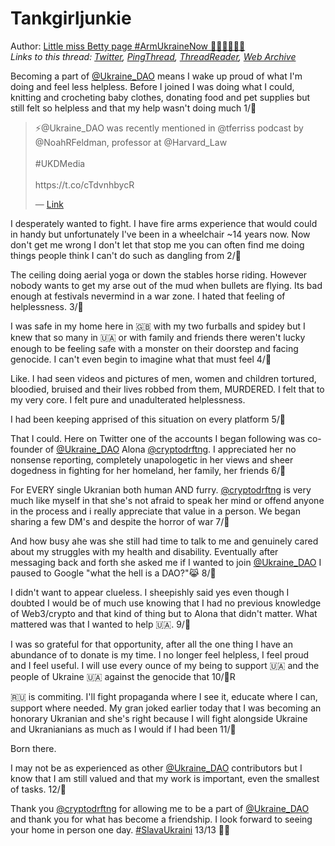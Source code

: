 # Tankgirljunkie

Author: [Little miss Betty page #ArmUkraineNow 🖤🌻🇺🇦🌻🖤](https://twitter.com/TankGirljunkie)  
*Links to this thread: [Twitter](https://twitter.com/TankGirljunkie/status/1557108429193461761), [PingThread](https://pingthread.com/thread/1557108429193461761), [ThreadReader](https://threadreaderapp.com/thread/1557108429193461761.html), [Web Archive](https://web.archive.org/web/*/https://twitter.com/TankGirljunkie/status/1557108429193461761)*

Becoming a part of [@Ukraine_DAO](https://twitter.com/Ukraine_DAO) means I wake up proud of what I'm doing and feel less helpless. Before I joined I was doing what I could, knitting and crocheting baby clothes, donating food and pet supplies but still felt so helpless and that my help wasn't doing much 1/🧵

<blockquote class="twitter-tweet">
    <p lang="en" dir="ltr">
    ⚡️@Ukraine_DAO was recently mentioned in @tferriss podcast by @NoahRFeldman, professor at @Harvard_Law <br />
    <br />
    #UKDMedia <br />
    <br />
    https://t.co/cTdvnhbycR<br />
    </p>
    &mdash; <a href="https://twitter.com/cryptodrftng/status/1556776150235480064">Link</a>
</blockquote>

I desperately wanted to fight. I have fire arms experience that would could in handy but unfortunately I've been in a wheelchair ~14 years now. Now don't get me wrong I don't let that stop me you can often find me doing things people think I can't do such as dangling from 2/🧵

The ceiling doing aerial yoga or down the stables horse riding. However nobody wants to get my arse out of the mud when bullets are flying. Its bad enough at festivals nevermind in a war zone. I hated that feeling of helplessness. 
3/🧵

I was safe in my home here in 🇬🇧 with my two furballs and spidey but I knew that so many in 🇺🇦 or with family and friends there weren't lucky enough to be feeling safe with a monster on their doorstep and facing genocide. I can't even begin to imagine what that must feel 4/🧵

Like. I had seen videos and pictures of men, women and children tortured, bloodied, bruised and their lives robbed from them, MURDERED.  I felt that to my very core. I felt pure and unadulterated helplessness. 

I had been keeping apprised of this situation on every platform 5/🧵

That I could. Here on Twitter one of the accounts I began following was co-founder of [@Ukraine_DAO](https://twitter.com/Ukraine_DAO) Alona [@cryptodrftng](https://twitter.com/cryptodrftng). I appreciated her no nonsense reporting, completely unapologetic in her views and sheer dogedness in fighting for her homeland, her family, her friends 
6/🧵

For EVERY single Ukranian both human AND furry. [@cryptodrftng](https://twitter.com/cryptodrftng) is very much like myself in that she's not afraid to speak her mind or offend anyone in the process and i really appreciate that value in a person. We began sharing a few DM's and despite the horror of war  7/🧵

And how busy ahe was she still had time to talk to me and genuinely cared about my struggles with my health and disability. Eventually after messaging back and forth she asked me if I wanted to join [@Ukraine_DAO](https://twitter.com/Ukraine_DAO) I paused to Google "what the hell is a DAO?"😹 8/🧵

I didn't want to appear clueless. I sheepishly said yes even though I doubted I would be of much use knowing that I had no previous knowledge of Web3/crypto and that kind of thing but to Alona that didn't matter. What mattered was that I wanted to help 🇺🇦. 9/🧵

I was so grateful for that opportunity, after all the one thing I have an abundance of to donate is my time. I no longer feel helpless, I feel proud and I feel useful. I will use every ounce of my being to support 🇺🇦 and the people of Ukraine 🇺🇦 against the genocide that 10/🧵R

🇷🇺 is commiting. I'll fight propaganda where I see it, educate where I can, support where needed. My gran joked earlier today that I was becoming an honorary Ukranian and she's right because I will fight alongside Ukraine and Ukranianians as much as I would if I had been 11/🧵

Born there. 

I may not be as experienced as other [@Ukraine_DAO](https://twitter.com/Ukraine_DAO) contributors but I know that I am still valued and that my work is important, even the smallest of tasks. 12/🧵

Thank you [@cryptodrftng](https://twitter.com/cryptodrftng) for allowing me to be a part of [@Ukraine_DAO](https://twitter.com/Ukraine_DAO) and thank you for what has become a friendship. I look forward to seeing your home in person one day. [#SlavaUkraini](https://twitter.com/hashtag/SlavaUkraini) 
13/13 🧵🔚
